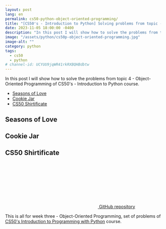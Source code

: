 ```yaml
---
layout: post
lang: en
permalink: cs50-python-object-oriented-programming/
title: "[CS50's - Introduction to Python] Solving problems from topic - Object-Oriented Programming"
date: 2023-11-05 18:00:00 -0400
description: "In this post I will show how to solve the problems from topic 4 - Object-Oriented Programming of CS50's - Introduction to Python."
image: "/assets/python/cs50p-object-oriented-programming.jpg"
image-alt: ""
category: python
tags:
  - cs50
  - python
# channel-id: UCYUU9jqWR41rkRXBQHBdbtw
---
```


In this post I will show how to solve the problems from topic 4 - Object-Oriented Programming of CS50's - Introduction to Python course.

<ul class="topics">
<li><a href="#seasons_of_love">Seasons of Love</a></li>
<li><a href="#cookie_jar">Cookie Jar</a></li>
<li><a href="#cs50_shirtificate">CS50 Shirtificate</a></li>
</ul>

<h2 id="seasons_of_love">Seasons of Love</h2>
<h2 id="cookie_jar">Cookie Jar</h2>
<h2 id="cs50_shirtificate">CS50 Shirtificate</h2>

<a href="https://github.com/kelwynOliveira/CS50_Python/blob/main/04-exceptions/outdated/outdated.py" target="_blank">
    <svg class="svg-icon">
      <use xlink:href="{{ '/assets/svg/minima-social-icons.svg#github' | relative_url }}"></use>
    </svg>
    <span class="username">GitHub repository</span>
</a>

This is all for week three - Object-Oriented Programming, set of problems of <a href="https://www.edx.org/learn/python/harvard-university-cs50-s-introduction-to-programming-with-python?webview=false&campaign=CS50%27s+Introduction+to+Programming+with+Python&source=edx&product_category=course&placement_url=https%3A%2F%2Fwww.edx.org%2Fcs50" target="_blank">CS50's Introduction to Programming with Python</a> course.

